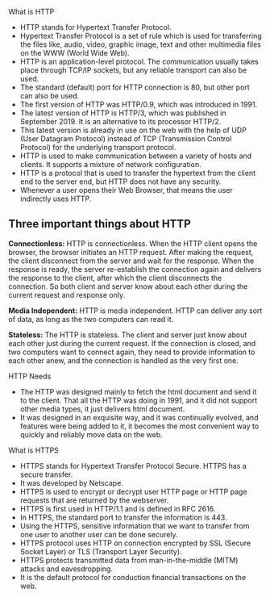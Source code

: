 What is HTTP

-   HTTP stands for Hypertext Transfer Protocol.
-   Hypertext Transfer Protocol is a set of rule which is used for transferring the files like, audio, video, graphic image, text and other multimedia files on the WWW (World Wide Web).
-   HTTP is an application-level protocol. The communication usually takes place through TCP/IP sockets, but any reliable transport can also be used.
-   The standard (default) port for HTTP connection is 80, but other port can also be used.
-   The first version of HTTP was HTTP/0.9, which was introduced in 1991.
-   The latest version of HTTP is HTTP/3, which was published in September 2019. It is an alternative to its processor HTTP/2.
-   This latest version is already in use on the web with the help of UDP (User Datagram Protocol) instead of TCP (Transmission Control Protocol) for the underlying transport protocol.
-   HTTP is used to make communication between a variety of hosts and clients. It supports a mixture of network configuration.
-   HTTP is a protocol that is used to transfer the hypertext from the client end to the server end, but HTTP does not have any security.
-   Whenever a user opens their Web Browser, that means the user indirectly uses HTTP.

## Three important things about HTTP

**Connectionless:** HTTP is connectionless. When the HTTP client opens the browser, the browser initiates an HTTP request. After making the request, the client disconnect from the server and wait for the response. When the response is ready, the server re-establish the connection again and delivers the response to the client, after which the client disconnects the connection. So both client and server know about each other during the current request and response only.

**Media Independent:** HTTP is media independent. HTTP can deliver any sort of data, as long as the two computers can read it.

**Stateless:** The HTTP is stateless. The client and server just know about each other just during the current request. If the connection is closed, and two computers want to connect again, they need to provide information to each other anew, and the connection is handled as the very first one.

HTTP Needs

-   The HTTP was designed mainly to fetch the html document and send it to the client. That all the HTTP was doing in 1991, and it did not support other media types, it just delivers html document.
-   It was designed in an exquisite way, and it was continually evolved, and features were being added to it, it becomes the most convenient way to quickly and reliably move data on the web.

What is HTTPS

-   HTTPS stands for Hypertext Transfer Protocol Secure. HTTPS has a secure transfer.
-   It was developed by Netscape.
-   HTTPS is used to encrypt or decrypt user HTTP page or HTTP page requests that are returned by the webserver.
-   HTTPS is first used in HTTP/1.1 and is defined in RFC 2616.
-   In HTTPS, the standard port to transfer the information is 443.
-   Using the HTTPS, sensitive information that we want to transfer from one user to another user can be done securely.
-   HTTPS protocol uses HTTP on connection encrypted by SSL (Secure Socket Layer) or TLS (Transport Layer Security).
-   HTTPS protects transmitted data from man-in-the-middle (MITM) attacks and eavesdropping.
-   It is the default protocol for conduction financial transactions on the web.
